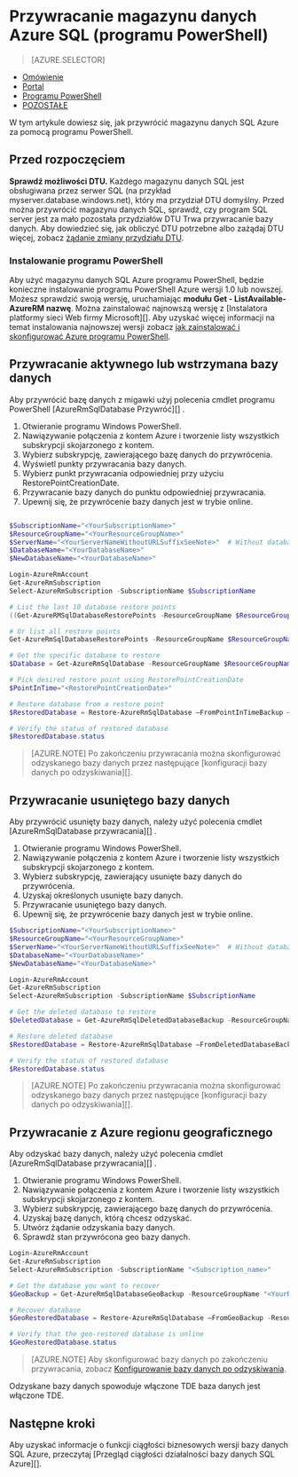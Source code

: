 <properties
   pageTitle="Przywracanie magazynu danych Azure SQL (programu PowerShell) | Microsoft Azure"
   description="Zadania programu PowerShell przywracania magazynu danych SQL Azure."
   services="sql-data-warehouse"
   documentationCenter="NA"
   authors="Lakshmi1812"
   manager="barbkess"
   editor=""/>

<tags
   ms.service="sql-data-warehouse"
   ms.devlang="NA"
   ms.topic="article"
   ms.tgt_pltfrm="NA"
   ms.workload="data-services"
   ms.date="09/21/2016"
   ms.author="lakshmir;barbkess;sonyama"/>

# <a name="restore-an-azure-sql-data-warehouse-powershell"></a>Przywracanie magazynu danych Azure SQL (programu PowerShell)

> [AZURE.SELECTOR]
- [Omówienie][]
- [Portal][]
- [Programu PowerShell][]
- [POZOSTAŁE][]

W tym artykule dowiesz się, jak przywrócić magazynu danych SQL Azure za pomocą programu PowerShell.

## <a name="before-you-begin"></a>Przed rozpoczęciem

**Sprawdź możliwości DTU.** Każdego magazynu danych SQL jest obsługiwana przez serwer SQL (na przykład myserver.database.windows.net), który ma przydział DTU domyślny.  Przed można przywrócić magazynu danych SQL, sprawdź, czy program SQL server jest za mało pozostała przydziałów DTU Trwa przywracanie bazy danych. Aby dowiedzieć się, jak obliczyć DTU potrzebne albo zażądaj DTU więcej, zobacz [żądanie zmiany przydziału DTU][].

### <a name="install-powershell"></a>Instalowanie programu PowerShell

Aby użyć magazynu danych SQL Azure programu PowerShell, będzie konieczne instalowanie programu PowerShell Azure wersji 1.0 lub nowszej.  Możesz sprawdzić swoją wersję, uruchamiając **modułu Get - ListAvailable-AzureRM nazwę**.  Można zainstalować najnowszą wersję z [Instalatora platformy sieci Web firmy Microsoft][].  Aby uzyskać więcej informacji na temat instalowania najnowszej wersji zobacz [jak zainstalować i skonfigurować Azure programu PowerShell][].

## <a name="restore-an-active-or-paused-database"></a>Przywracanie aktywnego lub wstrzymana bazy danych

Aby przywrócić bazę danych z migawki użyj polecenia cmdlet programu PowerShell [AzureRmSqlDatabase Przywróć][] .

1. Otwieranie programu Windows PowerShell.
2. Nawiązywanie połączenia z kontem Azure i tworzenie listy wszystkich subskrypcji skojarzonego z kontem.
3. Wybierz subskrypcję, zawierającego bazę danych do przywrócenia.
4. Wyświetl punkty przywracania bazy danych.
5. Wybierz punkt przywracania odpowiedniej przy użyciu RestorePointCreationDate.
6. Przywracanie bazy danych do punktu odpowiedniej przywracania.
7. Upewnij się, że przywrócenie bazy danych jest w trybie online.

```Powershell

$SubscriptionName="<YourSubscriptionName>"
$ResourceGroupName="<YourResourceGroupName>"
$ServerName="<YourServerNameWithoutURLSuffixSeeNote>"  # Without database.windows.net
$DatabaseName="<YourDatabaseName>"
$NewDatabaseName="<YourDatabaseName>"

Login-AzureRmAccount
Get-AzureRmSubscription
Select-AzureRmSubscription -SubscriptionName $SubscriptionName

# List the last 10 database restore points
((Get-AzureRMSqlDatabaseRestorePoints -ResourceGroupName $ResourceGroupName -ServerName $ServerName -DatabaseName ($DatabaseName).RestorePointCreationDate)[-10 .. -1]

# Or list all restore points
Get-AzureRmSqlDatabaseRestorePoints -ResourceGroupName $ResourceGroupName -ServerName $ServerName -DatabaseName $DatabaseName

# Get the specific database to restore
$Database = Get-AzureRmSqlDatabase -ResourceGroupName $ResourceGroupName -ServerName $ServerName -DatabaseName $DatabaseName

# Pick desired restore point using RestorePointCreationDate
$PointInTime="<RestorePointCreationDate>"  

# Restore database from a restore point
$RestoredDatabase = Restore-AzureRmSqlDatabase –FromPointInTimeBackup –PointInTime $PointInTime -ResourceGroupName $Database.ResourceGroupName -ServerName $Database.$ServerName -TargetDatabaseName $NewDatabaseName –ResourceId $Database.ResourceID

# Verify the status of restored database
$RestoredDatabase.status

```

>[AZURE.NOTE] Po zakończeniu przywracania można skonfigurować odzyskanego bazy danych przez następujące [konfiguracji bazy danych po odzyskiwania][].


## <a name="restore-a-deleted-database"></a>Przywracanie usuniętego bazy danych

Aby przywrócić usunięty bazy danych, należy użyć polecenia cmdlet [AzureRmSqlDatabase przywracania][] .

1. Otwieranie programu Windows PowerShell.
2. Nawiązywanie połączenia z kontem Azure i tworzenie listy wszystkich subskrypcji skojarzonego z kontem.
3. Wybierz subskrypcję, zawierający usunięte bazy danych do przywrócenia.
4. Uzyskaj określonych usunięte bazy danych.
5. Przywracanie usuniętego bazy danych.
6. Upewnij się, że przywrócenie bazy danych jest w trybie online.

```Powershell
$SubscriptionName="<YourSubscriptionName>"
$ResourceGroupName="<YourResourceGroupName>"
$ServerName="<YourServerNameWithoutURLSuffixSeeNote>"  # Without database.windows.net
$DatabaseName="<YourDatabaseName>"
$NewDatabaseName="<YourDatabaseName>"

Login-AzureRmAccount
Get-AzureRmSubscription
Select-AzureRmSubscription -SubscriptionName $SubscriptionName

# Get the deleted database to restore
$DeletedDatabase = Get-AzureRmSqlDeletedDatabaseBackup -ResourceGroupName $ResourceGroupNam -ServerName $ServerName -DatabaseName $DatabaseName

# Restore deleted database
$RestoredDatabase = Restore-AzureRmSqlDatabase –FromDeletedDatabaseBackup –DeletionDate $DeletedDatabase.DeletionDate -ResourceGroupName $DeletedDatabase.ResourceGroupName -ServerName $DeletedDatabase.ServerName -TargetDatabaseName $NewDatabaseName –ResourceId $DeletedDatabase.ResourceID

# Verify the status of restored database
$RestoredDatabase.status
```

>[AZURE.NOTE] Po zakończeniu przywracania można skonfigurować odzyskanego bazy danych przez następujące [konfiguracji bazy danych po odzyskiwania][].


## <a name="restore-from-an-azure-geographical-region"></a>Przywracanie z Azure regionu geograficznego

Aby odzyskać bazy danych, należy użyć polecenia cmdlet [AzureRmSqlDatabase przywracania][] .

1. Otwieranie programu Windows PowerShell.
2. Nawiązywanie połączenia z kontem Azure i tworzenie listy wszystkich subskrypcji skojarzonego z kontem.
3. Wybierz subskrypcję, zawierającego bazę danych do przywrócenia.
4. Uzyskaj bazę danych, którą chcesz odzyskać.
5. Utwórz żądanie odzyskania bazy danych.
6. Sprawdź stan przywrócona geo bazy danych.

```Powershell
Login-AzureRmAccount
Get-AzureRmSubscription
Select-AzureRmSubscription -SubscriptionName "<Subscription_name>"

# Get the database you want to recover
$GeoBackup = Get-AzureRmSqlDatabaseGeoBackup -ResourceGroupName "<YourResourceGroupName>" -ServerName "<YourServerName>" -DatabaseName "<YourDatabaseName>"

# Recover database
$GeoRestoredDatabase = Restore-AzureRmSqlDatabase –FromGeoBackup -ResourceGroupName "<YourResourceGroupName>" -ServerName "<YourTargetServer>" -TargetDatabaseName "<NewDatabaseName>" –ResourceId $GeoBackup.ResourceID

# Verify that the geo-restored database is online
$GeoRestoredDatabase.status
```

>[AZURE.NOTE] Aby skonfigurować bazy danych po zakończeniu przywracania, zobacz [Konfigurowanie bazy danych po odzyskiwania][]. 


Odzyskane bazy danych spowoduje włączone TDE baza danych jest włączone TDE.


## <a name="next-steps"></a>Następne kroki
Aby uzyskać informacje o funkcji ciągłości biznesowych wersji bazy danych SQL Azure, przeczytaj [Przegląd ciągłości działalności bazy danych SQL Azure][].

<!--Image references-->

<!--Article references-->
[Omówienie ciągłości firm w usłudze Azure baza danych SQL]: sql-database-business-continuity.md
[Żądanie zmiany przydziału DTU]: ./sql-data-warehouse-get-started-create-support-ticket.md#request-quota-change
[Konfigurowanie bazy danych po odzyskiwania]: ./sql-database-disaster-recovery.md#configure-your-database-after-recovery
[Jak zainstalować i skonfigurować Azure programu PowerShell]: powershell-install-configure.md
[Omówienie]: ./sql-data-warehouse-restore-database-overview.md
[Portal]: ./sql-data-warehouse-restore-database-portal.md
[Programu PowerShell]: ./sql-data-warehouse-restore-database-powershell.md
[POZOSTAŁE]: ./sql-data-warehouse-restore-database-rest-api.md
[Konfigurowanie bazy danych po odzyskiwania]: ./sql-database-disaster-recovery.md#configure-your-database-after-recovery

<!--MSDN references-->
[Przywracanie AzureRmSqlDatabase]: https://msdn.microsoft.com/library/mt693390.aspx

<!--Other Web references-->
[Azure Portal]: https://portal.azure.com/
[Instalator platformy Microsoft w sieci Web]: https://aka.ms/webpi-azps
